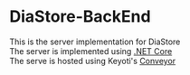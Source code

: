 # DiaStore-BackEnd
This is the server implementation for DiaStore <br>
The server is implemented using <a href="https://en.wikipedia.org/wiki/.NET_Core">.NET Core</a><br>
The serve is hosted using Keyoti's <a href="https://keyoti.com/products/conveyor/index.html">Conveyor</a>
